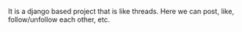 It is a django based project that is like threads. Here we can post, like, follow/unfollow each other, etc.
